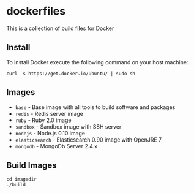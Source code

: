 # dockerfiles

This is a collection of build files for Docker

## Install

To install Docker execute the following command on your host machine:

```
curl -s https://get.docker.io/ubuntu/ | sudo sh
```

## Images

- `base`          - Base image with all tools to build software and packages
- `redis`         - Redis server image
- `ruby`          - Ruby 2.0 image
- `sandbox`       - Sandbox image with SSH server
- `nodejs`        - Node.js 0.10 image
- `elasticsearch` - Elasticsearch 0.90 image with OpenJRE 7
- `mongodb`       - MongoDb Server 2.4.x

## Build Images

```
cd imagedir
./build
```